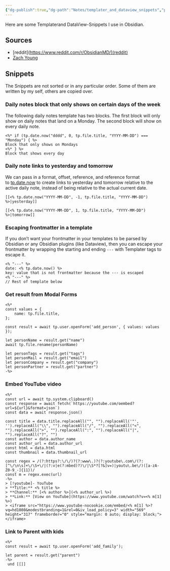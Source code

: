 ```yaml
---
{"dg-publish":true,"dg-path":"Notes/templater_and_dataview_snippets","permalink":"/notes/templater-and-dataview-snippets/","tags":["📝/🌿"],"noteIcon":"fern","created":"2024-06-28 09:17","updated":"2024-06-28 21:35"}
---
```


Here are some Templaterand DataView-Snippets I use in Obsidian.
## Sources
- [reddit](https://www.reddit.com/r/ObsidianMD/](reddit)
- [Zach Young](https://zachyoung.dev/posts/templater-snippets/)

## Snippets
The Snippets are not sorted or in any particular order. Some of them are written by my self, others are copied over.
### Daily notes block that only shows on certain days of the week
The following daily notes template has two blocks. The first block will only show on daily notes that land on a Monday. The second block will show on every daily note.
 ```
<%* if (tp.date.now("dddd", 0, tp.file.title, "YYYY-MM-DD") === "Monday") { %>
Block that only shows on Mondays
<%* } %>
Block that shows every day
```

### Daily note links to yesterday and tomorrow
We can pass in a format, offset, reference, and reference format to [tp.date.now](https://silentvoid13.github.io/Templater/internal-functions/internal-modules/date-module.html#tpdatenowformat-string--yyyy-mm-dd-offset-numberstring-reference-string-reference_format-string) to create links to yesterday and tomorrow relative to the active daily note, instead of being relative to the actual current date.

```
[[<% tp.date.now("YYYY-MM-DD", -1, tp.file.title, "YYYY-MM-DD") %>|yesterday]]

[[<% tp.date.now("YYYY-MM-DD", 1, tp.file.title, "YYYY-MM-DD") %>|tomorrow]]
```

### Escaping frontmatter in a template
If you don’t want your frontmatter in your templates to be parsed by Obsidian or any Obsidian plugins (like Dataview), then you can escape your frontmatter by wrapping the starting and ending `---` with Templater tags to escape it.

```
<% "---" %>
date: <% tp.date.now() %>
key: value that is not frontmatter because the --- is escaped
<% "---" %>
// Rest of template below
```

### Get result from Modal Forms
```
<%*
const values = {
    name: tp.file.title,
};

const result = await tp.user.openForm('add_person', { values: values });

let personName = result.get("name")
await tp.file.rename(personName)

let personTags = result.get("tags")
let personMail = result.get("email")
let personCompany = result.get("company")
let personPartner = result.get("partner")
-%>
```

### Embed YouTube video
```
<%*
const url = await tp.system.clipboard()
const response = await fetch(`https://youtube.com/oembed?url=${url}&format=json`)
const data = await response.json()

const title = data.title.replaceAll("", "").replaceAll('"', '').replaceAll("\\", "").replaceAll("/", "").replaceAll("<", "").replaceAll(">", "").replaceAll(":", "").replaceAll("|", "").replaceAll("?", "")
const author = data.author_name
const author_url = data.author_url
const html = data.html
const thumbnail = data.thumbnail_url

const regex = /(?:https?:\/\/)?(?:www\.)?(?:youtube\.com\/(?:[^\/\n\s]+\/\S+\/|(?:v|e(?:mbed)?)\/|\S*?[?&]v=)|youtu\.be\/)([a-zA-Z0-9_-]{11})/
const m = regex.exec(url)
-%>
> [!youtube]- YouTube
> **Title:** <% title %>
> **Channel:** [<% author %>](<% author_url %>)
> **Link:** [View on YouTube](https://www.youtube.com/watch?v=<% m[1] %>)
> <iframe src="https://www.youtube-nocookie.com/embed/<% m[1] %>?vq=hd1080&modestbranding=1&rel=0&iv_load_policy=3" width="569" height="317" frameborder="0" style="margin: 0 auto; display: block;"></iframe>
```

### Link to Parent with kids
```
<%*
const result = await tp.user.openForm('add_family');

let parent = result.get("parent")
-%>
 und [[]]
```